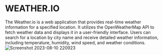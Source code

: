 # WEATHER.IO
The Weather.io is a web application that provides real-time weather information for a specified location.
It utilizes the OpenWeatherMap API to fetch weather data and displays it in a user-friendly interface.
Users can search for a location by city name and receive detailed weather information, including temperature, humidity, wind speed, and weather conditions.
![Screenshot 2023-08-10 220923](https://github.com/Harshith0412/WEATHER.IO/assets/114010541/2efa9986-6804-41b6-ab5e-e01e2e4fc582)
